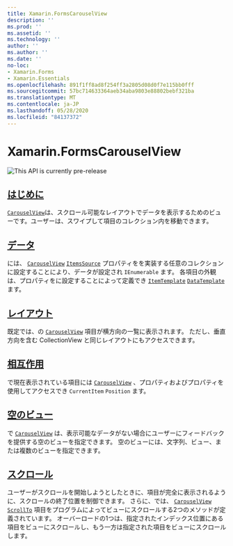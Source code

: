 ```yaml
---
title: Xamarin.FormsCarouselView
description: ''
ms.prod: ''
ms.assetid: ''
ms.technology: ''
author: ''
ms.author: ''
ms.date: ''
no-loc:
- Xamarin.Forms
- Xamarin.Essentials
ms.openlocfilehash: 891f1ff8ad8f254ff3a2805d08d0f7e115bb0fff
ms.sourcegitcommit: 57bc714633364aeb34aba9803e88802bebf321ba
ms.translationtype: MT
ms.contentlocale: ja-JP
ms.lasthandoff: 05/28/2020
ms.locfileid: "84137372"
---
```

# <a name="xamarinforms-carouselview"></a>Xamarin.FormsCarouselView

![](~/media/shared/preview.png "This API is currently pre-release")

## <a name="introduction"></a>[はじめに](introduction.md)

[`CarouselView`](xref:Xamarin.Forms.CarouselView)は、スクロール可能なレイアウトでデータを表示するためのビューです。ユーザーは、スワイプして項目のコレクション内を移動できます。

## <a name="data"></a>[データ](populate-data.md)

には、 [`CarouselView`](xref:Xamarin.Forms.CarouselView) [`ItemsSource`](xref:Xamarin.Forms.ItemsView.ItemsSource) プロパティをを実装する任意のコレクションに設定することにより、データが設定され `IEnumerable` ます。 各項目の外観は、プロパティをに設定することによって定義でき [`ItemTemplate`](xref:Xamarin.Forms.ItemsView.ItemTemplate) [`DataTemplate`](xref:Xamarin.Forms.DataTemplate) ます。

## <a name="layout"></a>[レイアウト](layout.md)

既定では、の [`CarouselView`](xref:Xamarin.Forms.CarouselView) 項目が横方向の一覧に表示されます。 ただし、垂直方向を含む CollectionView と同じレイアウトにもアクセスできます。

## <a name="interaction"></a>[相互作用](interaction.md)

で現在表示されている項目には [`CarouselView`](xref:Xamarin.Forms.CarouselView) 、プロパティおよびプロパティを使用してアクセスでき `CurrentItem` `Position` ます。

## <a name="empty-views"></a>[空のビュー](emptyview.md)

で [`CarouselView`](xref:Xamarin.Forms.CarouselView) は、表示可能なデータがない場合にユーザーにフィードバックを提供する空のビューを指定できます。 空のビューには、文字列、ビュー、または複数のビューを指定できます。

## <a name="scrolling"></a>[スクロール](scrolling.md)

ユーザーがスクロールを開始しようとしたときに、項目が完全に表示されるように、スクロールの終了位置を制御できます。 さらに、では、 [`CarouselView`](xref:Xamarin.Forms.CarouselView) [`ScrollTo`](xref:Xamarin.Forms.ItemsView.ScrollTo*) 項目をプログラムによってビューにスクロールする2つのメソッドが定義されています。 オーバーロードの1つは、指定されたインデックス位置にある項目をビューにスクロールし、もう一方は指定された項目をビューにスクロールします。
